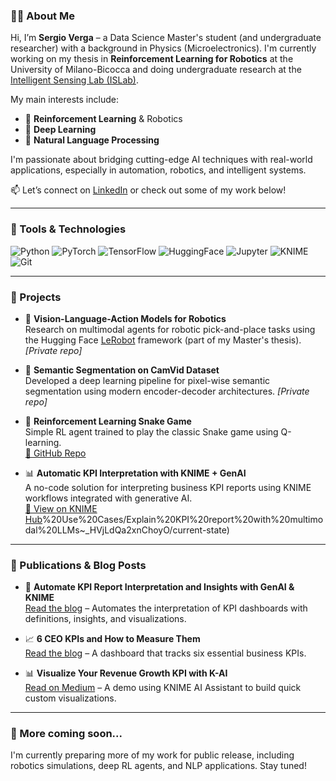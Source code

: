 ### 👨‍💻 About Me

Hi, I’m **Sergio Verga** – a Data Science Master's student (and undergraduate researcher) with a background in Physics (Microelectronics). I'm currently working on my thesis in **Reinforcement Learning for Robotics** at the University of Milano-Bicocca and doing undergraduate research at the [Intelligent Sensing Lab (ISLab)](https://islab.disco.unimib.it/).

My main interests include:
- 🤖 **Reinforcement Learning** & Robotics  
- 🧠 **Deep Learning**  
- 💬 **Natural Language Processing**

I'm passionate about bridging cutting-edge AI techniques with real-world applications, especially in automation, robotics, and intelligent systems.

📫 Let’s connect on [LinkedIn](https://www.linkedin.com/in/sergio-verga-5b071b2b6) or check out some of my work below!

---

### 🧰 Tools & Technologies

![Python](https://img.shields.io/badge/Python-3776AB?style=flat&logo=python&logoColor=white)
![PyTorch](https://img.shields.io/badge/PyTorch-EE4C2C?style=flat&logo=pytorch&logoColor=white)
![TensorFlow](https://img.shields.io/badge/TensorFlow-FF6F00?style=flat&logo=tensorflow&logoColor=white)
![HuggingFace](https://img.shields.io/badge/HuggingFace-FFD21F?style=flat&logo=huggingface&logoColor=black)
![Jupyter](https://img.shields.io/badge/Jupyter-F37626?style=flat&logo=jupyter&logoColor=white)
![KNIME](https://img.shields.io/badge/KNIME-FFB400?style=flat&logo=knime&logoColor=black)
![Git](https://img.shields.io/badge/Git-F05032?style=flat&logo=git&logoColor=white)

---

### 🚀 Projects

- 🦾 **Vision-Language-Action Models for Robotics**  
  Research on multimodal agents for robotic pick-and-place tasks using the Hugging Face [LeRobot](https://huggingface.co/lerobot) framework (part of my Master's thesis). *[Private repo]*

- 🎯 **Semantic Segmentation on CamVid Dataset**  
  Developed a deep learning pipeline for pixel-wise semantic segmentation using modern encoder-decoder architectures. *[Private repo]*

- 🐍 **Reinforcement Learning Snake Game**  
  Simple RL agent trained to play the classic Snake game using Q-learning.  
  [🔗 GitHub Repo](https://github.com/SergioV3005/snake-reinforcement-learning)

- 📊 **Automatic KPI Interpretation with KNIME + GenAI**  
  A no-code solution for interpreting business KPI reports using KNIME workflows integrated with generative AI.  
  [🔗 View on KNIME Hub](https://hub.knime.com/knime/spaces/AI%20Extension%20Example%20Workflows/5)%20Use%20Cases/Explain%20KPI%20report%20with%20multimodal%20LLMs~_HVjLdQa2xnChoyO/current-state)

---

### 📝 Publications & Blog Posts

- 📘 **Automate KPI Report Interpretation and Insights with GenAI & KNIME**  
  [Read the blog](https://www.knime.com/blog/automate-KPI-report-interpretation-genai) – Automates the interpretation of KPI dashboards with definitions, insights, and visualizations.

- 📈 **6 CEO KPIs and How to Measure Them**  
  [Read the blog](https://www.knime.com/blog/ceo-kpis) – A dashboard that tracks six essential business KPIs.

- 📊 **Visualize Your Revenue Growth KPI with K-AI**  
  [Read on Medium](https://medium.com/low-code-for-advanced-data-science/visualize-your-revenue-growth-kpi-with-k-ai-b04e4ca1968d) – A demo using KNIME AI Assistant to build quick custom visualizations.

---

### 📌 More coming soon...

I'm currently preparing more of my work for public release, including robotics simulations, deep RL agents, and NLP applications. Stay tuned!